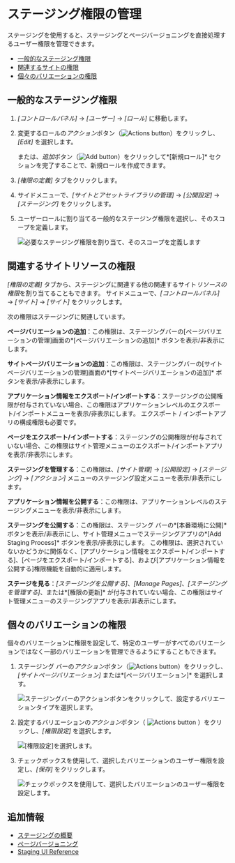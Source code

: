 # ステージング権限の管理

ステージングを使用すると、ステージングとページバージョニングを直接処理するユーザー権限を管理できます。

  - [一般的なステージング権限](#general-staging-permissions)
  - [関連するサイトの権限](#related-site-permissions)
  - [個々のバリエーションの権限](#individual-variation-permissions)

## 一般的なステージング権限

1.  *[コントロールパネル]* → *[ユーザー]* → *[ロール]* に移動します。

2.  変更するロールの*アクション*ボタン（![Actions button](../../../images/icon-actions.png)）をクリックし、*[Edit]* を選択します。

    または、*追加*ボタン（![Add button](../../../images/icon-add.png)）をクリックして*[新規ロール]* セクションを完了することで、新規ロールを作成できます。

3.  *[権限の定義]* タブをクリックします。

4.  サイドメニューで、*[サイトとアセットライブラリの管理]* → *[公開設定]* → *[ステージング]* をクリックします。

5.  ユーザーロールに割り当てる一般的なステージング権限を選択し、そのスコープを定義します。

    ![必要なステージング権限を割り当て、そのスコープを定義します](./managing-staging-permissions/images/04.png)

## 関連するサイトリソースの権限

*[権限の定義]* タブから、ステージングに関連する他の関連するサイト*リソースの権限*を割り当てることもできます。 サイドメニューで、*[コントロールパネル]* → *[サイト]* → *[サイト]* をクリックします。

次の権限はステージングに関連しています。

**ページバリエーションの追加**：この権限は、ステージングバーの[ページバリエーションの管理]画面の*[ページバリエーションの追加]* ボタンを表示/非表示にします。

**サイトページバリエーションの追加**：この権限は、ステージングバーの[サイトページバリエーションの管理]画面の*[サイトページバリエーションの追加]* ボタンを表示/非表示にします。

**アプリケーション情報をエクスポート/インポートする**：ステージングの公開権限が付与されていない場合、この権限はアプリケーションレベルのエクスポート/インポートメニューを表示/非表示にします。 エクスポート / インポートアプリの構成権限も必要です。

**ページをエクスポート/インポートする**：ステージングの公開権限が付与されていない場合、この権限はサイト管理メニューのエクスポート/インポートアプリを表示/非表示にします。

**ステージングを管理する**：この権限は、*[サイト管理]* → *[公開設定]* → *[ステージング]* → *[アクション]* メニューのステージング設定メニューを表示/非表示にします。

**アプリケーション情報を公開する**：この権限は、アプリケーションレベルのステージングメニューを表示/非表示にします。

**ステージングを公開する**：この権限は、ステージング バーの*[本番環境に公開]* ボタンを表示/非表示にし、サイト管理メニューでステージングアプリの*[Add Staging Process]* ボタンを表示/非表示にします。 この権限は、選択されていないかどうかに関係なく、[アプリケーション情報をエクスポート/インポートする]、[ページをエクスポート/インポートする]、および[アプリケーション情報を公開する]権限機能を自動的に適用します。

**ステージを見る**：*[ステージングを公開する]*、*[Manage Pages]*、*[ステージングを管理する]*、または*[権限の更新]* が付与されていない場合、この権限はサイト管理メニューのステージングアプリを表示/非表示にします。

## 個々のバリエーションの権限

個々のバリエーションに権限を設定して、特定のユーザーがすべてのバリエーションではなく一部のバリエーションを管理できるようにすることもできます。

1.  ステージング バーの*アクション*ボタン（![Actions button](../../../images/icon-actions.png)）をクリックし、*[サイトページバリエーション]* または*[ページバリエーション]* を選択します。

    ![ステージングバーのアクションボタンをクリックして、設定するバリエーションタイプを選択します。](./managing-staging-permissions/images/01.png)

2.  設定するバリエーションの*アクション*ボタン（ ![Actions button](../../../images/icon-actions.png) ）をクリックし、*[権限設定]* を選択します。

    ![ [権限設定]を選択します。](./managing-staging-permissions/images/02.png)

3.  チェックボックスを使用して、選択したバリエーションのユーザー権限を設定し、*[保存]* をクリックします。

    ![チェックボックスを使用して、選択したバリエーションのユーザー権限を設定します。](./managing-staging-permissions/images/03.png)

## 追加情報

  - [ステージングの概要](../staging.md)
  - [ページバージョニング](./page-versioning.md)
  - [Staging UI Reference](./staging-ui-reference.md)
